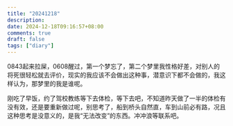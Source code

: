 ```yaml
---
title: "20241218"
description: 
date: 2024-12-18T09:16:57+08:00
comments: true
draft: false
tags: ["diary"]
---
```

0843起来拉屎，0608醒过，第一个梦忘了，第二个梦里我性格好差，对别人的将死很轻松就去评价，现实的我应该不会做出这种事，潜意识下都不会做的，我这样认为，那梦里的我是谁呢。

刚吃了早饭，约了驾校教练等下去体检，等下去吧，不知道昨天做了一半的体检有没有效，还是要重新做过呢，别思考了，船到桥头自然直，车到山前必有路，况且这种思考是没意义的，是我“无法改变”的东西。冲冲浪等联系吧。
